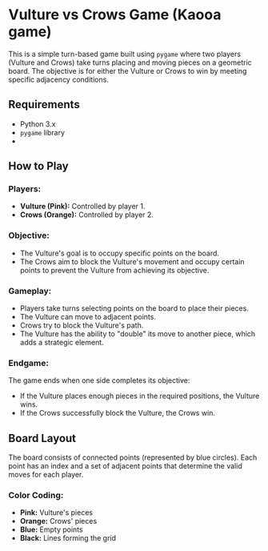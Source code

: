 # Vulture vs Crows Game (Kaooa game)

This is a simple turn-based game built using `pygame` where two players (Vulture and Crows) take turns placing and moving pieces on a geometric board. The objective is for either the Vulture or Crows to win by meeting specific adjacency conditions.

## Requirements

- Python 3.x
- `pygame` library
- 
## How to Play

### Players:
- **Vulture (Pink):** Controlled by player 1.
- **Crows (Orange):** Controlled by player 2.

### Objective:
- The Vulture's goal is to occupy specific points on the board.
- The Crows aim to block the Vulture's movement and occupy certain points to prevent the Vulture from achieving its objective.

### Gameplay:
- Players take turns selecting points on the board to place their pieces.
- The Vulture can move to adjacent points.
- Crows try to block the Vulture's path.
- The Vulture has the ability to "double" its move to another piece, which adds a strategic element.

### Endgame:
The game ends when one side completes its objective:
- If the Vulture places enough pieces in the required positions, the Vulture wins.
- If the Crows successfully block the Vulture, the Crows win.

## Board Layout

The board consists of connected points (represented by blue circles). Each point has an index and a set of adjacent points that determine the valid moves for each player.

### Color Coding:
- **Pink:** Vulture's pieces
- **Orange:** Crows' pieces
- **Blue:** Empty points
- **Black:** Lines forming the grid
